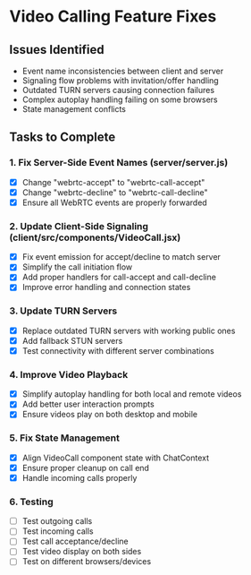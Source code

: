 # Video Calling Feature Fixes

## Issues Identified
- Event name inconsistencies between client and server
- Signaling flow problems with invitation/offer handling
- Outdated TURN servers causing connection failures
- Complex autoplay handling failing on some browsers
- State management conflicts

## Tasks to Complete

### 1. Fix Server-Side Event Names (server/server.js)
- [x] Change "webrtc-accept" to "webrtc-call-accept"
- [x] Change "webrtc-decline" to "webrtc-call-decline"
- [x] Ensure all WebRTC events are properly forwarded

### 2. Update Client-Side Signaling (client/src/components/VideoCall.jsx)
- [x] Fix event emission for accept/decline to match server
- [x] Simplify the call initiation flow
- [x] Add proper handlers for call-accept and call-decline
- [x] Improve error handling and connection states

### 3. Update TURN Servers
- [x] Replace outdated TURN servers with working public ones
- [x] Add fallback STUN servers
- [x] Test connectivity with different server combinations

### 4. Improve Video Playback
- [x] Simplify autoplay handling for both local and remote videos
- [x] Add better user interaction prompts
- [x] Ensure videos play on both desktop and mobile

### 5. Fix State Management
- [x] Align VideoCall component state with ChatContext
- [x] Ensure proper cleanup on call end
- [x] Handle incoming calls properly

### 6. Testing
- [ ] Test outgoing calls
- [ ] Test incoming calls
- [ ] Test call acceptance/decline
- [ ] Test video display on both sides
- [ ] Test on different browsers/devices
